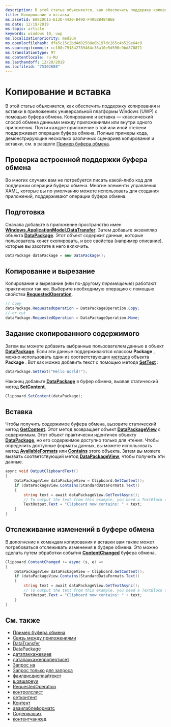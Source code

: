 ```yaml
---
description: В этой статье объясняется, как обеспечить поддержку копирования и вставки в приложениях универсальной платформы Windows (UWP) с помощью буфера обмена.
title: Копирование и вставка
ms.assetid: E882DC15-E12D-4420-B49D-F495BB484BEE
ms.date: 12/19/2019
ms.topic: article
keywords: windows 10, uwp
ms.localizationpriority: medium
ms.openlocfilehash: dfa5c15c2bd4d82588e0b197dc265c4b529e64c9
ms.sourcegitcommit: cc108c791842789464c38a10e5d596c9bd878871
ms.translationtype: MT
ms.contentlocale: ru-RU
ms.lasthandoff: 12/20/2019
ms.locfileid: "75302688"
---
```

# <a name="copy-and-paste"></a>Копирование и вставка

В этой статье объясняется, как обеспечить поддержку копирования и вставки в приложениях универсальной платформы Windows (UWP) с помощью буфера обмена. Копирование и вставка — классический способ обмена данными между приложениями или внутри одного приложения. Почти каждое приложение в той или иной степени поддерживает операции буфера обмена. Полные примеры кода, демонстрирующие несколько различных сценариев копирования и вставки, см. в разделе [Пример буфера обмена](https://github.com/microsoft/Windows-universal-samples/tree/master/Samples/Clipboard).

## <a name="check-for-built-in-clipboard-support"></a>Проверка встроенной поддержки буфера обмена

Во многих случаях вам не потребуется писать какой-либо код для поддержки операций буфера обмена. Многие элементы управления XAML, которые вы по умолчанию можете использовать для создания приложений, поддерживают операции буфера обмена. 

## <a name="get-set-up"></a>Подготовка

Сначала добавьте в приложение пространство имен [**Windows.ApplicationModel.DataTransfer**](https://docs.microsoft.com/uwp/api/Windows.ApplicationModel.DataTransfer). Затем добавьте экземпляр объекта [**DataPackage**](https://docs.microsoft.com/uwp/api/Windows.ApplicationModel.DataTransfer.DataPackage). Этот объект содержит данные, которые пользователь хочет скопировать, и все свойства (например описание), которые вы захотите в него включить.

```cs
DataPackage dataPackage = new DataPackage();
```

<!-- AuthenticateAsync-->

## <a name="copy-and-cut"></a>Копирование и вырезание

Копирование и вырезание (или по-другому *перемещение*) работают практически так же. Выберите необходимую операцию с помощью свойства [**RequestedOperation**](https://docs.microsoft.com/uwp/api/windows.applicationmodel.datatransfer.datapackage.requestedoperation).

```cs
// copy 
dataPackage.RequestedOperation = DataPackageOperation.Copy;
// or cut
dataPackage.RequestedOperation = DataPackageOperation.Move;
```

## <a name="set-the-copied-content"></a>Задание скопированного содержимого

Затем вы можете добавить выбранные пользователем данные в объект [**DataPackage**](https://docs.microsoft.com/uwp/api/Windows.ApplicationModel.DataTransfer.DataPackage). Если эти данные поддерживаются классом **Package** , можно использовать один из соответствующих [методов](https://docs.microsoft.com/uwp/api/windows.applicationmodel.datatransfer.datapackage#methods) объекта **Package** . Вот как можно добавить текст с помощью метода [**SetText**](https://docs.microsoft.com/uwp/api/windows.applicationmodel.datatransfer.datapackage.settext) :

```cs
dataPackage.SetText("Hello World!");
```

Наконец добавьте [**DataPackage**](https://docs.microsoft.com/uwp/api/Windows.ApplicationModel.DataTransfer.DataPackage) в буфер обмена, вызвав статический метод [**SetContent**](https://docs.microsoft.com/uwp/api/windows.applicationmodel.datatransfer.clipboard.setcontent).

```cs
Clipboard.SetContent(dataPackage);
```

## <a name="paste"></a>Вставка

Чтобы получить содержимое буфера обмена, вызовите статический метод [**GetContent**](https://docs.microsoft.com/uwp/api/windows.applicationmodel.datatransfer.clipboard.getcontent). Этот метод возвращает объект [**DataPackageView**](https://docs.microsoft.com/uwp/api/Windows.ApplicationModel.DataTransfer.DataPackageView) с содержимым. Этот объект практически идентичен объекту [**DataPackage**](https://docs.microsoft.com/uwp/api/Windows.ApplicationModel.DataTransfer.DataPackage), но его содержимое доступно только для чтения. Чтобы определить доступные форматы данных, вы можете использовать метод [**AvailableFormats**](https://docs.microsoft.com/uwp/api/windows.applicationmodel.datatransfer.datapackageview.availableformats) или [**Contains**](https://docs.microsoft.com/uwp/api/windows.applicationmodel.datatransfer.datapackageview.contains) этого объекта. Затем вы можете вызвать соответствующий метод [**DataPackageView**](https://docs.microsoft.com/uwp/api/Windows.ApplicationModel.DataTransfer.DataPackageView), чтобы получить эти данные.

```cs
async void OutputClipboardText()
{
    DataPackageView dataPackageView = Clipboard.GetContent();
    if (dataPackageView.Contains(StandardDataFormats.Text))
    {
        string text = await dataPackageView.GetTextAsync();
        // To output the text from this example, you need a TextBlock control
        TextOutput.Text = "Clipboard now contains: " + text;
    }
}
```

## <a name="track-changes-to-the-clipboard"></a>Отслеживание изменений в буфере обмена

В дополнение к командам копирования и вставки вам также может потребоваться отслеживать изменения в буфере обмена. Это можно сделать путем обработки события [**ContentChanged**](https://docs.microsoft.com/uwp/api/windows.applicationmodel.datatransfer.clipboard.contentchanged) буфера обмена.

```cs
Clipboard.ContentChanged += async (s, e) => 
{
    DataPackageView dataPackageView = Clipboard.GetContent();
    if (dataPackageView.Contains(StandardDataFormats.Text))
    {
        string text = await dataPackageView.GetTextAsync();
        // To output the text from this example, you need a TextBlock control
        TextOutput.Text = "Clipboard now contains: " + text;
    }
}
```

## <a name="see-also"></a>См. также

* [Пример буфера обмена](https://github.com/microsoft/Windows-universal-samples/tree/master/Samples/Clipboard)
* [Связь между приложениями](index.md)
* [DataTransfer](https://docs.microsoft.com/uwp/api/windows.applicationmodel.datatransfer)
* [DataPackage](https://docs.microsoft.com/uwp/api/windows.applicationmodel.datatransfer.datapackage)
* [датапаккажевиев](https://docs.microsoft.com/uwp/api/windows.applicationmodel.datatransfer.datapackageview)
* [датапаккажепропертисет]( https://msdn.microsoft.com/library/windows/apps/windows.applicationmodel.datatransfer.datapackagepropertyset.aspx)
* [Запрос на](https://docs.microsoft.com/uwp/api/windows.applicationmodel.datatransfer.datarequest) 
* [Запрос только для запроса]( https://msdn.microsoft.com/library/windows/apps/windows.applicationmodel.datatransfer.datatransfermanager.datarequested.aspx)
* [фаилвисдисплайтекст](https://docs.microsoft.com/uwp/api/windows.applicationmodel.datatransfer.datarequest.failwithdisplaytext)
* [шовшареуи](https://docs.microsoft.com/uwp/api/windows.applicationmodel.datatransfer.datatransfermanager.showshareui)
* [RequestedOperation](https://docs.microsoft.com/uwp/api/windows.applicationmodel.datatransfer.datapackage.requestedoperation) 
* [контролслист](https://docs.microsoft.com/windows/uwp/design/controls-and-patterns/)
* [сетконтент](https://docs.microsoft.com/uwp/api/windows.applicationmodel.datatransfer.clipboard.setcontent)
* [Контент](https://docs.microsoft.com/uwp/api/windows.applicationmodel.datatransfer.clipboard.getcontent)
* [аваилаблеформатс](https://docs.microsoft.com/uwp/api/windows.applicationmodel.datatransfer.datapackageview.availableformats)
* [Содержащих](https://docs.microsoft.com/uwp/api/windows.applicationmodel.datatransfer.datapackageview.contains)
* [контентчанжед](https://docs.microsoft.com/uwp/api/windows.applicationmodel.datatransfer.clipboard.contentchanged)

